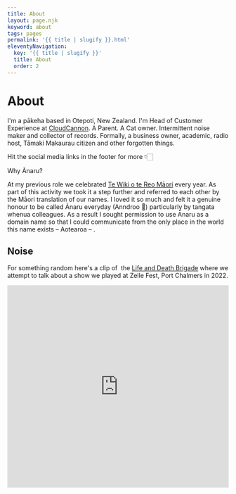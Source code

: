 ```yaml
---
title: About
layout: page.njk
keyword: about
tags: pages
permalink: '{{ title | slugify }}.html'
eleventyNavigation:
  key: '{{ title | slugify }}'
  title: About
  order: 2
---
```

# About

I'm a pākeha based in Otepoti, New Zealand. I'm Head of Customer Experience at <a target="_blank" rel="noopener" href="https://cloudcannon.com">CloudCannon</a>. A Parent. A Cat owner. Intermittent noise maker and collector of records. Formally, a business owner, academic, radio host, Tāmaki Makaurau citizen and other forgotten things.

Hit the social media links in the footer for more 👇🏻

Why Ānaru?

At my previous role we celebrated&nbsp;<a target="_blank" rel="noopener" href="https://www.reomaori.co.nz/te-wiki-o-te-reo-maori-2022">Te Wiki o te Reo Māori</a> every year. As part of this activity we took it a step further and referred to each other by the Māori translation of our names. I loved it so much and felt it a genuine honour to be called Ānaru everyday (Anndroo 😬) particularly by tangata whenua colleagues. As a result I sought permission to use Ānaru as a domain name so that I could communicate from the only place in the world this name exists – Aotearoa – .

## Noise

For something random here's a clip of&nbsp; the <a target="_blank" rel="noopener" href="https://www.facebook.com/lifeanddeathbrigadenz">Life and Death Brigade</a> where we attempt to talk about a show we played at Zelle Fest, Port Chalmers in 2022.

<iframe width="100%" height="460" src="https://www.youtube.com/embed/4-oQencpvfI" title="Life and Death Brigade" frameborder="0" allow="accelerometer; autoplay; clipboard-write; encrypted-media; gyroscope; picture-in-picture; web-share" allowfullscreen=""></iframe>